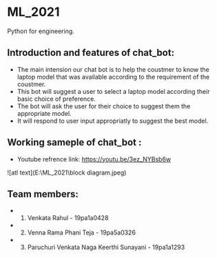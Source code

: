 # ML_2021
Python for engineering.

## Introduction and features of chat_bot:
* The main intension our chat bot is to help the coustmer to know the laptop model that was available according to the requirement of the coustmer.
* This bot will suggest a user to select a laptop model according their basic choice of preference.
* The bot will ask the user for their choice to suggest them the appropriate model.
* It will respond to user input appropriatly to suggest the best model.

## Working sameple of chat_bot :
* Youtube refrence link:  https://youtu.be/3ez_NYBsb6w 

![atl text](E:\ML_2021\block diagram.jpeg)



## Team members:
* 1. Venkata Rahul - 19pa1a0428
* 2. Venna Rama Phani Teja - 19pa5a0326
* 3. Paruchuri Venkata Naga Keerthi Sunayani - 19pa1a1293

